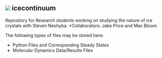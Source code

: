 ![](https://github.com/upschemistry/icecontinuum/Figure2.2.png)
icecontinuum
-------------

Repository for Research students working on studying the nature of ice crystals with Steven Neshyba.
*Collaborators: Jake Price and Max Bloom

The following types of files may be stored here:
* Python Files and Corresponding Steady States
* Molecular Dynamics Data/Results Files
